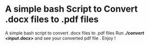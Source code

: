 # A simple bash Script to Convert .docx files to .pdf files


A simple bash script to convert .docx files to .pdf files
Run ***./convert <input.docx>*** and see your converted pdf file . 
Enjoy ! 
